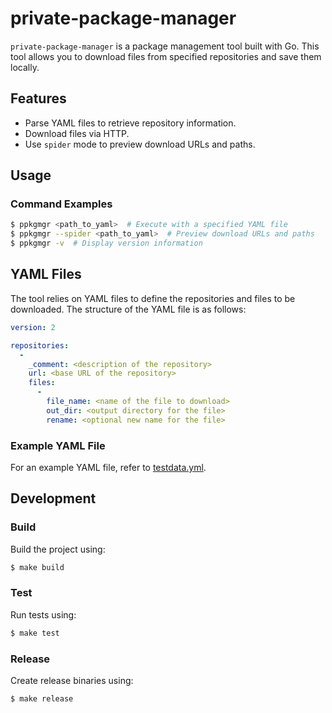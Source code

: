 # private-package-manager

`private-package-manager` is a package management tool built with Go. This tool allows you to download files from specified repositories and save them locally.

## Features
- Parse YAML files to retrieve repository information.
- Download files via HTTP.
- Use `spider` mode to preview download URLs and paths.

## Usage

### Command Examples
```sh
$ ppkgmgr <path_to_yaml>  # Execute with a specified YAML file
$ ppkgmgr --spider <path_to_yaml>  # Preview download URLs and paths
$ ppkgmgr -v  # Display version information
```

## YAML Files

The tool relies on YAML files to define the repositories and files to be downloaded. The structure of the YAML file is as follows:

```yaml
version: 2

repositories:
  -
    _comment: <description of the repository>
    url: <base URL of the repository>
    files:
      -
        file_name: <name of the file to download>
        out_dir: <output directory for the file>
        rename: <optional new name for the file>
```

### Example YAML File

For an example YAML file, refer to [testdata.yml](./test/data/testdata.yml).

## Development

### Build
Build the project using:
```sh
$ make build
```

### Test
Run tests using:
```sh
$ make test
```

### Release
Create release binaries using:
```sh
$ make release
```
